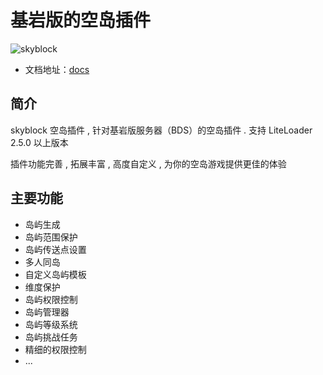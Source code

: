 # 基岩版的空岛插件
![skyblock](https://socialify.git.ci/chuxiao624/skyblock/image?description=1&font=Jost&forks=1&issues=1&language=1&logo=http%3A%2F%2Fs7ajgufbl.hb-bkt.clouddn.com%2F%2Ftest%25E5%25B0%258F%25E6%2596%25B9%25E5%259D%2597.png&name=1&owner=1&pattern=Floating%20Cogs&pulls=1&stargazers=1&theme=Auto)
- 文档地址：[docs](http://docs.chuxiao.xyz/)
## 简介

skyblock 空岛插件 , 针对基岩版服务器（BDS）的空岛插件 . 支持 LiteLoader 2.5.0 以上版本

插件功能完善 , 拓展丰富 , 高度自定义 , 为你的空岛游戏提供更佳的体验

## 主要功能

- 岛屿生成​
- 岛屿范围保护​
- 岛屿传送点设置​
- 多人同岛
- 自定义岛屿模板
- 维度保护
- 岛屿权限控制
- 岛屿管理器
- 岛屿等级系统
- 岛屿挑战任务
- 精细的权限控制
- ...
